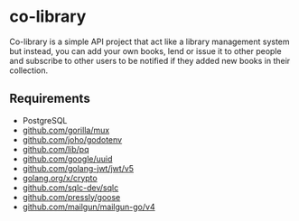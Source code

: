 # co-library

Co-library is a simple API project that act like a library management system but instead, you can add your own books, lend or issue it to other people and subscribe to other users to be notified if they added new books in their collection.

## Requirements

- PostgreSQL
- [github.com/gorilla/mux](github.com/gorilla/mux)
- [github.com/joho/godotenv](github.com/joho/godotenv)
- [github.com/lib/pq](github.com/lib/pq)
- [github.com/google/uuid](github.com/google/uuid)
- [github.com/golang-jwt/jwt/v5](github.com/golang-jwt/jwt/v5)
- [golang.org/x/crypto](golang.org/x/crypto)
- [github.com/sqlc-dev/sqlc](https://github.com/sqlc-dev/sqlc)
- [github.com/pressly/goose](https://github.com/pressly/goose)
- [github.com/mailgun/mailgun-go/v4](github.com/mailgun/mailgun-go/v4)
